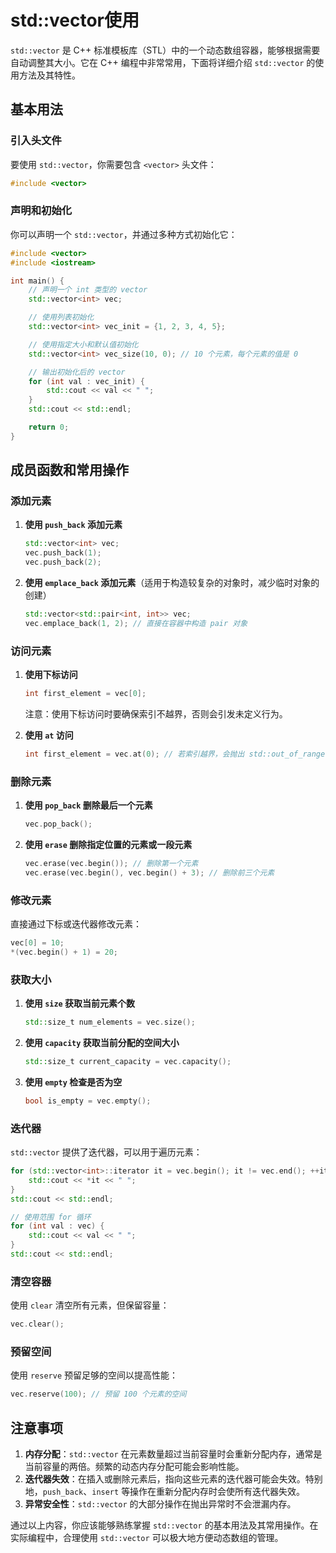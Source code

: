 # std::vector使用

`std::vector` 是 C++ 标准模板库（STL）中的一个动态数组容器，能够根据需要自动调整其大小。它在 C++ 编程中非常常用，下面将详细介绍 `std::vector` 的使用方法及其特性。

## 基本用法

### 引入头文件

要使用 `std::vector`，你需要包含 `<vector>` 头文件：

```cpp
#include <vector>
```

### 声明和初始化

你可以声明一个 `std::vector`，并通过多种方式初始化它：

```cpp
#include <vector>
#include <iostream>

int main() {
    // 声明一个 int 类型的 vector
    std::vector<int> vec;

    // 使用列表初始化
    std::vector<int> vec_init = {1, 2, 3, 4, 5};

    // 使用指定大小和默认值初始化
    std::vector<int> vec_size(10, 0); // 10 个元素，每个元素的值是 0

    // 输出初始化后的 vector
    for (int val : vec_init) {
        std::cout << val << " ";
    }
    std::cout << std::endl;

    return 0;
}
```

## 成员函数和常用操作

### 添加元素

1. **使用 `push_back` 添加元素**

    ```cpp
    std::vector<int> vec;
    vec.push_back(1);
    vec.push_back(2);
    ```

2. **使用 `emplace_back` 添加元素**（适用于构造较复杂的对象时，减少临时对象的创建）

    ```cpp
    std::vector<std::pair<int, int>> vec;
    vec.emplace_back(1, 2); // 直接在容器中构造 pair 对象
    ```

### 访问元素

1. **使用下标访问**

    ```cpp
    int first_element = vec[0];
    ```

    注意：使用下标访问时要确保索引不越界，否则会引发未定义行为。

2. **使用 `at` 访问**

    ```cpp
    int first_element = vec.at(0); // 若索引越界，会抛出 std::out_of_range 异常
    ```

### 删除元素

1. **使用 `pop_back` 删除最后一个元素**

    ```cpp
    vec.pop_back();
    ```

2. **使用 `erase` 删除指定位置的元素或一段元素**

    ```cpp
    vec.erase(vec.begin()); // 删除第一个元素
    vec.erase(vec.begin(), vec.begin() + 3); // 删除前三个元素
    ```

### 修改元素

直接通过下标或迭代器修改元素：

```cpp
vec[0] = 10;
*(vec.begin() + 1) = 20;
```

### 获取大小

1. **使用 `size` 获取当前元素个数**

    ```cpp
    std::size_t num_elements = vec.size();
    ```

2. **使用 `capacity` 获取当前分配的空间大小**

    ```cpp
    std::size_t current_capacity = vec.capacity();
    ```

3. **使用 `empty` 检查是否为空**

    ```cpp
    bool is_empty = vec.empty();
    ```

### 迭代器

`std::vector` 提供了迭代器，可以用于遍历元素：

```cpp
for (std::vector<int>::iterator it = vec.begin(); it != vec.end(); ++it) {
    std::cout << *it << " ";
}
std::cout << std::endl;

// 使用范围 for 循环
for (int val : vec) {
    std::cout << val << " ";
}
std::cout << std::endl;
```

### 清空容器

使用 `clear` 清空所有元素，但保留容量：

```cpp
vec.clear();
```

### 预留空间

使用 `reserve` 预留足够的空间以提高性能：

```cpp
vec.reserve(100); // 预留 100 个元素的空间
```

## 注意事项

1. **内存分配**：`std::vector` 在元素数量超过当前容量时会重新分配内存，通常是当前容量的两倍。频繁的动态内存分配可能会影响性能。
2. **迭代器失效**：在插入或删除元素后，指向这些元素的迭代器可能会失效。特别地，`push_back`、`insert` 等操作在重新分配内存时会使所有迭代器失效。
3. **异常安全性**：`std::vector` 的大部分操作在抛出异常时不会泄漏内存。

通过以上内容，你应该能够熟练掌握 `std::vector` 的基本用法及其常用操作。在实际编程中，合理使用 `std::vector` 可以极大地方便动态数组的管理。
